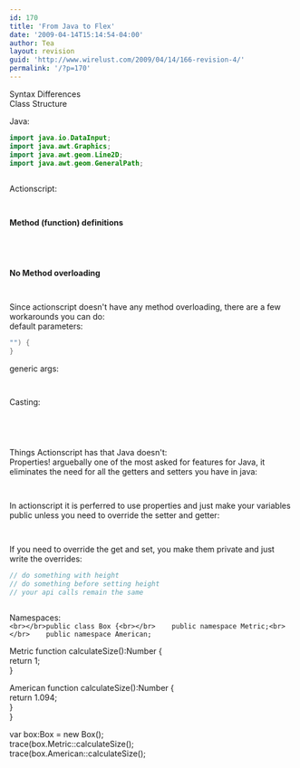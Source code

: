 ```yaml
---
id: 170
title: 'From Java to Flex'
date: '2009-04-14T15:14:54-04:00'
author: Tea
layout: revision
guid: 'http://www.wirelust.com/2009/04/14/166-revision-4/'
permalink: '/?p=170'
---
```


Syntax Differences  
Class Structure

Java:

```java
import java.io.DataInput;
import java.awt.Graphics;
import java.awt.geom.Line2D;
import java.awt.geom.GeneralPath;
 
```

  
Actionscript:  
```actionscript
 
```

**Method (function) definitions**

```java
 
```

```actionscript
 
```

**No Method overloading**

```java
 
```

Since actionscript doesn't have any method overloading, there are a few workarounds you can do:  
default parameters:

```actionscript
"") {
}
```

generic args:

```actionscript
 
```

Casting:

```java
 
```

```actionscript
 
```

Things Actionscript has that Java doesn't:  
Properties! arguebally one of the most asked for features for Java, it eliminates the need for all the getters and setters you have in java:

```java
 
```

In actionscript it is perferred to use properties and just make your variables public unless you need to override the setter and getter:

```actionscript
 
```

If you need to override the get and set, you make them private and just write the overrides:

```actionscript
// do something with height
// do something before setting height
// your api calls remain the same
 
```

Namespaces:  
`<br></br>public class Box {<br></br>    public namespace Metric;<br></br>    public namespace American;`

 Metric function calculateSize():Number {  
 return 1;  
 }

 American function calculateSize():Number {  
 return 1.094;  
 }  
}

var box:Box = new Box();  
trace(box.Metric::calculateSize();  
trace(box.American::calculateSize();